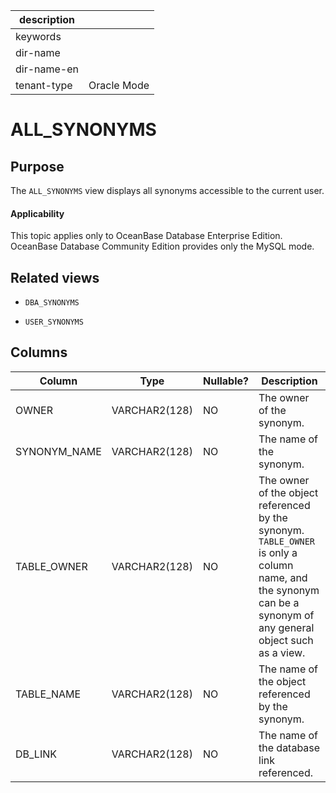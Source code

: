 |description||
|---|---|
|keywords||
|dir-name||
|dir-name-en||
|tenant-type|Oracle Mode|

ALL_SYNONYMS
=================================

Purpose
-----------

The `ALL_SYNONYMS` view displays all synonyms accessible to the current user.

  <main id="notice" >
    <h4>Applicability</h4>
    <p>This topic applies only to OceanBase Database Enterprise Edition. OceanBase Database Community Edition provides only the MySQL mode. </p>
  </main>

Related views
-------------

* `DBA_SYNONYMS`

* `USER_SYNONYMS`

Columns
-------------

| **Column** | **Type** | **Nullable?** | **Description** |
|--------------|---------------|----------------|----------------------------------------------------------|
| OWNER | VARCHAR2(128) | NO | The owner of the synonym. |
| SYNONYM_NAME | VARCHAR2(128) | NO | The name of the synonym. |
| TABLE_OWNER | VARCHAR2(128) | NO | The owner of the object referenced by the synonym. `TABLE_OWNER` is only a column name, and the synonym can be a synonym of any general object such as a view. |
| TABLE_NAME | VARCHAR2(128) | NO | The name of the object referenced by the synonym. |
| DB_LINK | VARCHAR2(128) | NO | The name of the database link referenced. |





